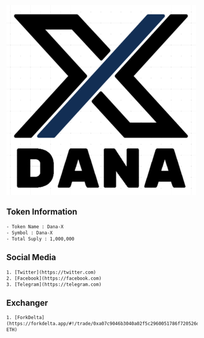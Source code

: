 ![](./image.png)

## Token Information

```
- Token Name : Dana-X
- Symbol : Dana-X
- Total Suply : 1,000,000
```
## Social Media

```
1. [Twitter](https://twitter.com)
2. [Facebook](https://facebook.com)
3. [Telegram](https://telegram.com)
```

## Exchanger

```
1. [ForkDelta](https://forkdelta.app/#!/trade/0xa07c9046b3040a02f5c2960051786f720526da5a-ETH)
